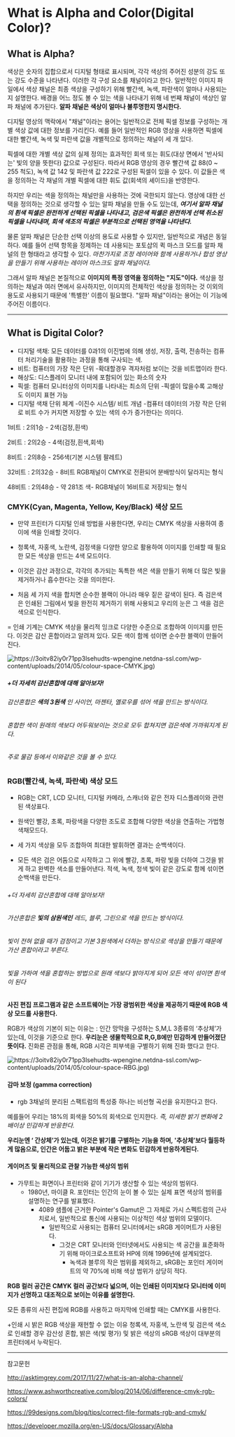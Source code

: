 # __What is Alpha and Color(Digital Color)?__



## __What is Alpha?__


색상은 숫자의 집합으로서 디지털 형태로 표시되며, 각각 색상의 주어진 성분의 강도 또는 강도 수준을 나타낸다. 이러한 각 구성 요소를 채널이라고 한다. 일반적인 이미지 파일에서 색상 채널은 최종 색상을 구성하기 위해 빨간색, 녹색, 파란색이 얼마나 사용되는지 설명한다. 배경을 어느 정도 볼 수 있는 색을 나타내기 위해 네 번째 채널이 색상인 알파 채널에 추가된다. __알파 채널은 색상이 얼마나 불투명한지 명시한다.__

디지털 영상의 맥락에서 "채널"이라는 용어는 일반적으로 전체 픽셀 정보를 구성하는 개별 색상 값에 대한 정보를 가리킨다. 예를 들어 일반적인 RGB 영상을 사용하면 픽셀에 대한 빨간색, 녹색 및 파란색 값을 개별적으로 정의하는 채널이 세 개 있다.

픽셀에 대한 개별 색상 값의 실제 정의는 효과적인 회색 또는 휘도(대상 면에서 '반사되는' 빛의 양을 뜻한다) 값으로 구성된다. 따라서 RGB 영상의 경우 빨간색 값 88(0 ~ 255 척도), 녹색 값 142 및 파란색 값 222로 구성된 픽셀이 있을 수 있다. 이 값들은 색을 정의하는 각 채널의 개별 픽셀에 대한 휘도 값(회색의 셰이드)을 반영한다.

 하지만 우리는 색을 정의하는 채널만을 사용하는 것에 국한되지 않는다. 영상에 대한 선택을 정의하는 것으로 생각할 수 있는 알파 채널을 만들 수도 있는데, ___여기서 알파 채널의 흰색 픽셀은 완전하게 선택된 픽셀을 나타내고, 검은색 픽셀은 완전하게 선택 취소된 픽셀을 나타내며, 회색 색조의 픽셀은 부분적으로 선택된 영역을 나타낸다.___

물론 알파 채널은 단순한 선택 이상의 용도로 사용할 수 있지만, 일반적으로 개념은 동일하다. 예를 들어 선택 항목을 정제하는 데 사용되는 포토샵의 퀵 마스크 모드를 알파 채널의 한 형태라고 생각할 수 있다. 
_마찬가지로 조정 레이어와 함께 사용하거나 합성 영상을 만들기 위해 사용하는 레이어 마스크도 알파 채널이다._

그래서 알파 채널은 본질적으로 __이미지의 특정 영역을 정의하는 "지도"이다.__ 색상을 정의하는 채널과 여러 면에서 유사하지만, 이미지의 전체적인 색상을 정의하는 것 이외의 용도로 사용되기 때문에 '특별한' 이름이 필요했다. "알파 채널"이라는 용어는 이 기능에 주어진 이름이다.

----------------------------------------------------------------

## __What is Digital Color?__


+ 디지털 색채: 모든 데이터를 0과1의 이진법에 의해 생성, 저장, 출력, 전송하는 컴퓨터 처리기술을 활용하는 과정을 통해 구사되는 색.
+ 비트: 컴퓨터의 가장 작은 단위
-확대할경우 격자처럼 보이는 것을 비트맵이라 한다.
+ 해상도: 디스플레이 모니터 내에 포함되어 있는 화소의 숫자
+ 픽셀: 컴퓨터 모니터상의 이미지를 나타내는 최소의 단위
-픽셀이 많을수록 고해상도 이미지 표현 가능 
+ 디지털 색채 단위 체계
-이진수 시스템/ 비트 개념
-컴퓨터 데이터의 가장 작은 단위로 비트 수가 커지면 저장할 수 있는 색의 수가 증가한다는 의미다.

1비트 : 2의1승 - 2색(검정,흰색)

2비트 : 2의2승 - 4색(검정,흰색,회색)

8비트 : 2의8승 - 256색(기본 시스템 팔레트)

32비트 : 2의32승 - 8비트 RGB채널이 CMYK로 전환되어 분배방식이 달라지는 형식

48비트 : 2의48승 - 약 281조 색- RGB채널이 16비트로 저장되는 형식


### __CMYK(Cyan, Magenta, Yellow, Key/Black) 색상 모드__

+ 만약 프린터가 디지털 인쇄 방법을 사용한다면, 우리는 CMYK 색상을 사용하여 종이에 색을 인쇄할 것이다.

+ 청록색, 자홍색, 노란색, 검정색을 다양한 양으로 활용하여 이미지를 인쇄할 때 필요한 모든 색상을 만드는 4색 모드이다. 

+ 이것은 감산 과정으로, 각각의 추가되는 독특한 색은 색을 만들기 위해 더 많은 빛을 제거하거나 흡수한다는 것을 의미한다. 

+ 처음 세 가지 색을 합치면 순수한 블랙이 아니라 매우 짙은 갈색이 된다. 즉 검은색은 인쇄된 그림에서 빛을 완전히 제거하기 위해 사용되고 우리의 눈은 그 색을 검은색으로 인식한다.

= 인쇄 기계는 CMYK 색상을 물리적 잉크로 다양한 수준으로 조합하여 이미지를 만든다. 이것은 감산 혼합이라고 알려져 있다. 모든 색이 함께 섞이면 순수한 블랙이 만들어진다.

![https://3oitv82iy0r71pp3lsehudts-wpengine.netdna-ssl.com/wp-content/uploads/2014/05/colour-space-CMYK.jpg)](https://3oitv82iy0r71pp3lsehudts-wpengine.netdna-ssl.com/wp-content/uploads/2014/05/colour-space-CMYK.jpg)

##### _+더 자세히 감산혼합에 대해 알아보자!_

###### 감산혼합은 __색의 3원색__ 인 사이언, 마젠타, 옐로우를 섞어 색을 만드는 방식이다.

###### 혼합한 색이 원래의 색보다 어두워보이는 것으로 모두 합쳐지면 검은색에 가까워지게 된다.

###### 주로 물감 등에서 이와같은 것을 볼 수 있다.

### __RGB(빨간색, 녹색, 파란색) 색상 모드__

+ RGB는 CRT, LCD 모니터, 디지털 카메라, 스캐너와 같은 전자 디스플레이와 관련된 색상표다. 

+ 원색인 빨강, 초록, 파랑색을 다양한 조도로 조합해 다양한 색상을 연출하는 가법형 색채모드다. 

+ 세 가지 색상을 모두 조합하여 최대한 발휘하면 결과는 순백색이다.

+ 모든 색은 검은 어둠으로 시작하고 그 위에 빨강, 초록, 파랑 빛을 더하여 그것을 밝게 하고 완벽한 색소를 만들어낸다. 적색, 녹색, 청색 빛이 같은 강도로 함께 섞이면 순백색을 만든다.

###### _+더 자세히 감산혼합에 대해 알아보자!_

###### 가산혼합은 __빛의 삼원색인__ 레드, 블루, 그린으로 색을 만드는 방식이다.

###### 빛이 전혀 없을 때가 검정이고 기본 3원색에서 더하는 방식으로 색상을 만들기 때문에 가산 혼합이라고 부른다.

###### 빛을 가하여 색을 혼합하는 방법으로 원래 색보다 밝아지게 되어 모든 색이 섞이면 흰색이 된다

__사진 편집 프로그램과 같은 소프트웨어는 가장 광범위한 색상을 제공하기 때문에 RGB 색상 모드를 사용한다.__

RGB가 색상의 기본이 되는 이유는 : 인간 망막을 구성하는 S,M,L 3종류의 ‘추상체’가 있는데, 이것을 기준으로 한다. __우리눈은 생물학적으로 R,G,B에만 민감하게 만들어졌단 뜻이다.__
진화론 관점을 통해, RGB 시각은 피부색을 구별하기 위해 진화 했다고 한다.

![https://3oitv82iy0r71pp3lsehudts-wpengine.netdna-ssl.com/wp-content/uploads/2014/05/colour-space-RBG.jpg)](https://3oitv82iy0r71pp3lsehudts-wpengine.netdna-ssl.com/wp-content/uploads/2014/05/colour-space-RBG.jpg)
 
#### __감마 보정 (gamma correction)__

+ rgb 3채널의 분리된 스팩트럼의 특성중 하나는 비선형 곡선을 유지한다고 한다.

예를들어 우리는 18%의 회색을 50%의 회색으로 인지한다.
_즉, 미세한 밝기 변화에 2배이상 민감하게 반응한다._

__우리눈엔 ‘ 간상체’가 있는데, 이것은 밝기를 구별하는 기능을 하며, '추상체’보다 월등하게 많음으로, 인간은 어둡고 밝은 부분에 작은 변화도 민감하게 반응하게된다.__

#### __게이머츠 및 물리적으로 관찰 가능한 색상의 범위__

+ 가무트는 화면이나 프린터와 같이 기기가 생산할 수 있는 색상의 범위다.  
  + 1980년, 마이클 R. 포인터는 인간의 눈이 볼 수 있는 실제 표면 색상의 범위를 설명하는 연구를 발표했다.  
    + 4089 샘플에 근거한 Pointer's Gamut은 그 자체로 가시 스펙트럼의 근사치로서, 일반적으로 통신에 사용되는 이상적인 색상 범위의 모델이다.
      + 일반적으로 사용되는 컴퓨터 모니터에서는 sRGB 게이머트가 사용된다. 
        + 그것은 CRT 모니터와 인터넷에서도 사용되는 색 공간을 표준화하기 위해 마이크로소프트와 HP에 의해 1996년에 설계되었다. 
           + 녹색과 블루의 작은 범위를 제외하고, sRGB는 포인터 게이머트의 약 70%에 비해 색상 범위가 상당히 적다.


__RGB 컬러 공간은 CMYK 컬러 공간보다 넓으며, 이는 인쇄된 이미지보다 모니터에 이미지가 선명하고 대조적으로 보이는 이유를 설명한다.__

모든 종류의 사진 편집에 RGB를 사용하고 마지막에 인쇄할 때는 CMYK를 사용한다.

+인쇄 시 밝은 RGB 색상을 재현할 수 없는 이유
청록색, 자홍색, 노란색 및 검은색 색소로 인쇄할 경우 감산성 혼합, 밝은 색(빛 평가) 및 밝은 색상의 sRGB 색상이 대부분의 프린터에서 누락된다.

-------------------------------------------------------------------------
참고문헌

http://asktimgrey.com/2017/11/27/what-is-an-alpha-channel/

https://www.ashworthcreative.com/blog/2014/06/difference-cmyk-rgb-colors/

https://99designs.com/blog/tips/correct-file-formats-rgb-and-cmyk/

https://developer.mozilla.org/en-US/docs/Glossary/Alpha

